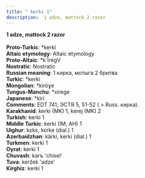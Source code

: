 ```yaml
---
title: " kerki 1"
description:  1 adze, mattock 2 razor
---
```

<strong> 1 adze, mattock 2 razor</strong><br><br>
<strong>Proto-Turkic</strong>:  *kerki<br>
<strong>Altaic etymology</strong>:  Altaic etymology<br>
<strong> Proto-Altaic</strong>:  *k`ĭ̀régV<br>
<strong>Nostratic</strong>:  Nostratic<br>
<strong>Russian meaning</strong>:  1 кирка, мотыга 2 бритва<br>
<strong>Turkic</strong>:  *kerki<br>
<strong>Mongolian</strong>:  *kiröɣe<br>
<strong>Tungus-Manchu</strong>:  *xirege<br>
<strong>Japanese</strong>:  *kìrí<br>
<strong>Comments</strong>:  EDT 741, ЭСТЯ 5, 51-52 ( > Russ. кирка).<br>
<strong>Karakhanid</strong>:  kerki (MK) 1, kerej (MK) 2<br>
<strong>Turkish</strong>:  kerki 1<br>
<strong>Middle Turkic</strong>:  kerki (IM, AH) 1<br>
<strong>Uighur</strong>:  kɛkɛ, kɛrke (dial.) 1<br>
<strong>Azerbaidzhan</strong>:  kärki, kerki (dial.) 1<br>
<strong>Turkmen</strong>:  kerki 1<br>
<strong>Oyrat</strong>:  kerki 1<br>
<strong>Chuvash</strong>:  karъ 'chisel'<br>
<strong>Tuva</strong>:  keržek 'adze'<br>
<strong>Kirghiz</strong>:  kerki 1<br>


